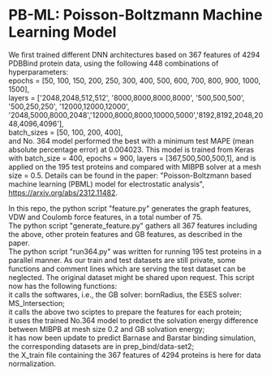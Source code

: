 # PB-ML: Poisson-Boltzmann Machine Learning Model
We first trained different DNN architectures based on 367 features of 4294 PDBBind protein data, using the following 448 combinations of hyperparameters:  
epochs = [50, 100, 150, 200, 250, 300, 400, 500, 600, 700, 800, 900, 1000, 1500],  
layers = ['2048,2048,512,512', '8000,8000,8000,8000', '500,500,500', '500,250,250', '12000,12000,12000', '2048,5000,8000,2048','12000,8000,8000,10000,5000','8192,8192,2048,2048,4096,4096'],  
batch_sizes = [50, 100, 200, 400],   
and No. 364 model performed the best with a minimum test MAPE (mean absolute percentage error) at 0.004023. This model is trained from Keras with batch_size = 400, epochs = 900, layers = [367,500,500,500,1], and is applied on the 195 test proteins and compared with MIBPB solver at a mesh size = 0.5. Details can be found in the paper: "Poisson-Boltzmann based machine learning (PBML) model for electrostatic analysis", https://arxiv.org/abs/2312.11482.   

In this repo, the python script "feature.py" generates the graph features, VDW and Coulomb force features, in a total number of 75.  
The python script "generate_feature.py" gathers all 367 features including the above, other protein features and GB features, as described in the paper.  
The python script "run364.py" was written for running 195 test proteins in a parallel manner. As our train and test datasets are still private, some functions and comment lines which are serving the test dataset can be neglected. The original dataset might be shared upon request. This script now has the following functions:  
it calls the softwares, i.e., the GB solver: bornRadius, the ESES solver: MS_Intersection;  
it calls the above two sciptes to prepare the features for each protein;  
it uses the trained No.364 model to predict the solvation energy difference between MIBPB at mesh size 0.2 and GB solvation energy;   
it has now been update to predict Barnase and Barstar binding simulation, the corresponding datasets are in prep_bind/data-set2;   
the X_train file containing the 367 features of 4294 proteins is here for data normalization. 
